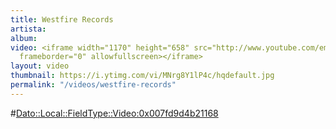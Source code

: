 ```yaml
---
title: Westfire Records
artista: 
album: 
video: <iframe width="1170" height="658" src="http://www.youtube.com/embed/MNrg8Y1lP4c?rel=0"
  frameborder="0" allowfullscreen></iframe>
layout: video
thumbnail: https://i.ytimg.com/vi/MNrg8Y1lP4c/hqdefault.jpg
permalink: "/videos/westfire-records"
---
```


#<Dato::Local::FieldType::Video:0x007fd9d4b21168>